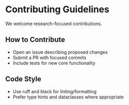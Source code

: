 # Contributing Guidelines

We welcome research-focused contributions.

## How to Contribute
- Open an issue describing proposed changes
- Submit a PR with focused commits
- Include tests for new core functionality

## Code Style
- Use ruff and black for linting/formatting
- Prefer type hints and dataclasses where appropriate